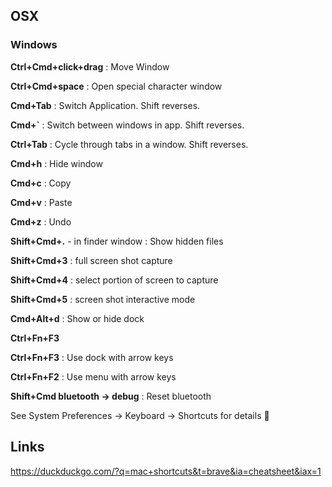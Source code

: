 ## OSX

### Windows

**Ctrl+Cmd+click+drag**
: Move Window

**Ctrl+Cmd+space**
: Open special character window

**Cmd+Tab**
: Switch Application. Shift reverses.

**Cmd+`**
: Switch between windows in app. Shift reverses.

**Ctrl+Tab**
: Cycle through tabs in a window. Shift reverses.

**Cmd+h**
: Hide window

**Cmd+c**
: Copy

**Cmd+v**
: Paste

**Cmd+z**
: Undo

**Shift+Cmd+.** - in finder window
: Show hidden files

**Shift+Cmd+3**
: full screen shot capture

**Shift+Cmd+4**
: select portion of screen to capture

**Shift+Cmd+5**
: screen shot interactive mode

**Cmd+Alt+d**
: Show or hide dock

**Ctrl+Fn+F3**

**Ctrl+Fn+F3**
: Use dock with arrow keys

**Ctrl+Fn+F2**
: Use menu with arrow keys

**Shift+Cmd bluetooth -> debug**
: Reset bluetooth

See System Preferences -> Keyboard -> Shortcuts for details

## Links

https://duckduckgo.com/?q=mac+shortcuts&t=brave&ia=cheatsheet&iax=1

